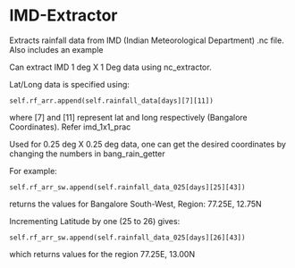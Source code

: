 # IMD-Extractor
Extracts rainfall data from IMD (Indian Meteorological Department) .nc file. Also includes an example 

Can extract IMD 1 deg X 1 Deg data using nc_extractor.

Lat/Long data is specified using:
```
self.rf_arr.append(self.rainfall_data[days][7][11])
```
where [7] and [11] represent lat and long respectively (Bangalore Coordinates). Refer imd_1x1_prac

Used for 0.25 deg X 0.25 deg data, one can get the desired coordinates by changing the numbers in bang_rain_getter

For example:
```
self.rf_arr_sw.append(self.rainfall_data_025[days][25][43])
```
returns the values for Bangalore South-West, Region: 77.25E, 12.75N

Incrementing Latitude by one (25 to 26) gives:
```
self.rf_arr_sw.append(self.rainfall_data_025[days][26][43])
```
which returns values for the region 77.25E, 13.00N

